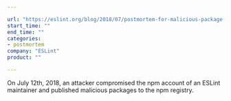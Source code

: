 ```yaml
---

url: "https://eslint.org/blog/2018/07/postmortem-for-malicious-package-publishes"
start_time: ""
end_time: ""
categories:
- postmortem
company: "ESLint"
product: ""

---
```


On July 12th, 2018, an attacker compromised the npm account of an ESLint maintainer and published malicious packages to the npm registry.
